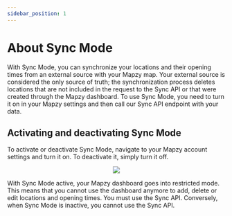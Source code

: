 ```yaml
---
sidebar_position: 1
---
```


# About Sync Mode

With Sync Mode, you can synchronize your locations and their opening times from an external source with your Mapzy map. Your external source is considered the only source of truth; the synchronization process deletes locations that are not included in the request to the Sync API or that were created through the Mapzy dashboard. To use Sync Mode, you need to turn it on in your Mapzy settings and then call our Sync API endpoint with your data.

## Activating and deactivating Sync Mode

To activate or deactivate Sync Mode, navigate to your Mapzy account settings and turn it on. To deactivate it, simply turn it off.

<center>
 <img src="/img/sync_mode.jpg" />
</center>


With Sync Mode active, your Mapzy dashboard goes into restricted mode. This means that you cannot use the dashboard anymore to add, delete or edit locations and opening times. You must use the Sync API. Conversely, when Sync Mode is inactive, you cannot use the Sync API.
